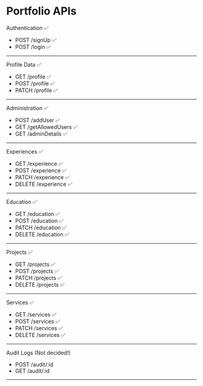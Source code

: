 # Portfolio APIs

Authentication ✅

- POST /signUp ✅
- POST /login ✅

---

Profile Data ✅

- GET /profile ✅
- POST /profile ✅
- PATCH /profile ✅

---

Administration ✅

- POST /addUser ✅
- GET /getAllowedUsers ✅
- GET /adminDetails ✅

---

Experiences ✅

- GET /experience ✅
- POST /experience ✅
- PATCH /experience ✅
- DELETE /experience ✅

---

Education ✅

- GET /education ✅
- POST /education ✅
- PATCH /education ✅
- DELETE /education ✅

---

Projects ✅

- GET /projects ✅
- POST /projects ✅
- PATCH /projects ✅
- DELETE /projects ✅

---

Services ✅

- GET /services ✅
- POST /services ✅
- PATCH /services ✅
- DELETE /services ✅

---

Audit Logs (Not decided!)

- POST /audit/:id
- GET /audit/:id

---
